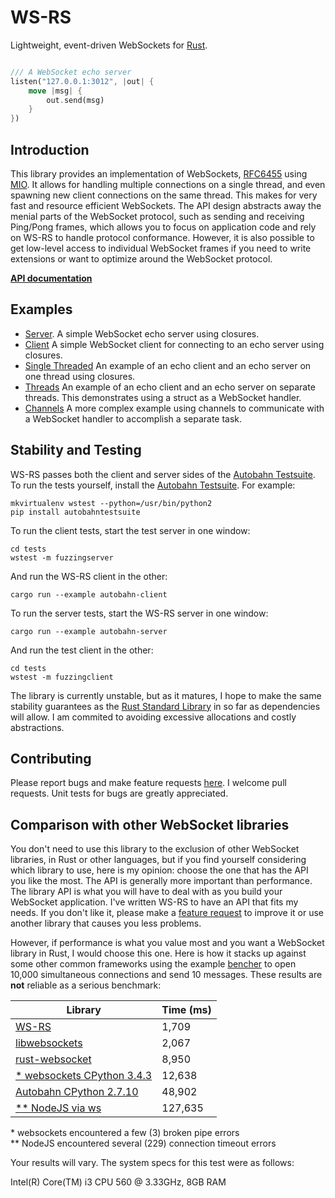# WS-RS

Lightweight, event-driven WebSockets for [Rust](http://www.rust-lang.org).
```rust

/// A WebSocket echo server
listen("127.0.0.1:3012", |out| {
    move |msg| {
        out.send(msg)
    }
})
```

Introduction
------------

This library provides an implementation of WebSockets, [RFC6455](https://tools.ietf.org/html/rfc6455) using [MIO](https://github.com/carllerche/mio).
It allows for handling multiple connections on a single thread, and even spawning new client connections on the same thread. This makes for very fast
and resource efficient WebSockets. The API design abstracts away the menial parts of the WebSocket protocol, such as sending and receiving Ping/Pong
frames, which allows you to focus on application code and rely on WS-RS to handle protocol conformance. However, it is also possible to get low-level
access to individual WebSocket frames if you need to write extensions or want to optimize around the WebSocket protocol.


**[API documentation](http://google.com)**


Examples
--------
* [Server](https://github.com/housleyjk/ws-rs/tree/stable/examples/server.rs).
A simple WebSocket echo server using closures.
* [Client](https://github.com/housleyjk/ws-rs/tree/stable/examples/client.rs)
A simple WebSocket client for connecting to an echo server using closures.
* [Single Threaded](https://github.com/housleyjk/ws-rs/tree/stable/examples/shared.rs)
An example of an echo client and an echo server on one thread using closures.
* [Threads](https://github.com/housleyjk/ws-rs/tree/stable/examples/threaded.rs)
An example of an echo client and an echo server on separate threads. This demonstrates using a struct as a WebSocket handler.
* [Channels](https://github.com/housleyjk/ws-rs/tree/stable/examples/channel.rs)
A more complex example using channels to communicate with a WebSocket handler to accomplish a separate task.


Stability and Testing
---------------------

WS-RS passes both the client and server sides of the [Autobahn Testsuite](http://autobahn.ws/testsuite/).
To run the tests yourself, install the [Autobahn Testsuite](http://autobahn.ws/testsuite/).
For example:

```
mkvirtualenv wstest --python=/usr/bin/python2
pip install autobahntestsuite
```

To run the client tests, start the test server in one window:
```
cd tests
wstest -m fuzzingserver
```
And run the WS-RS client in the other:
```
cargo run --example autobahn-client
```

To run the server tests, start the WS-RS server in one window:
```
cargo run --example autobahn-server
```
And run the test client in the other:
```
cd tests
wstest -m fuzzingclient
```

The library is currently unstable, but as it matures, I hope to make the same stability guarantees as the [Rust Standard Library](http://www.rust-lang.org) in so far as dependencies will allow.
I am commited to avoiding excessive allocations and costly abstractions.

Contributing
------------

Please report bugs and make feature requests [here](https://github.com/housleyjk/ws-rs/issues). I welcome pull requests.
Unit tests for bugs are greatly appreciated.

Comparison with other WebSocket libraries
-----------------------------------------

You don't need to use this library to the exclusion of other WebSocket libraries, in Rust or other languages,
but if you find yourself considering which library to use, here is my opinion: choose the one that has the API
you like the most. The API is generally more important than performance. The library API is what you will have to deal with as
you build your WebSocket application. I've written WS-RS to have an API that fits my needs. If you don't like it,
please make a [feature request](https://github.com/housleyjk/ws-rs/issues) to improve it or use another library
that causes you less problems.

However, if performance is what you value most and you want a WebSocket library in Rust, I would choose this one.
Here is how it stacks up against some other common frameworks using the example [bencher](https://github.com/housleyjk/ws-rs/tree/stable/examples/bench.rs)
to open 10,000 simultaneous connections and send 10 messages. These results are **not** reliable as a serious benchmark:

Library | Time (ms)
--------| ---------
<a href="https://github.com/housleyjk/ws-rs">WS-RS</a> | 1,709
<a href="https://libwebsockets.org/trac/libwebsockets">libwebsockets</a> | 2,067
<a href="https://github.com/cyderize/rust-websocket">rust-websocket</a> | 8,950
<a href="http://aaugustin.github.io/websockets/">\* websockets CPython 3.4.3</a> | 12,638
<a href="http://autobahn.ws/python/">Autobahn CPython 2.7.10</a> | 48,902
<a href="https://github.com/websockets/ws">\*\* NodeJS via ws</a> | 127,635

\* websockets encountered a few (3) broken pipe errors<br>
\*\* NodeJS encountered several (229) connection timeout errors

Your results will vary. The system specs for this test were as follows:

Intel(R) Core(TM) i3 CPU 560 @ 3.33GHz, 8GB RAM
